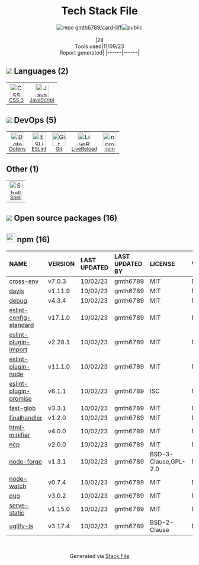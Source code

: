 <!--
--- Readme.md Snippet without images Start ---
## Tech Stack
gmth6789/card-liff is built on the following main stack:
- [JavaScript](https://developer.mozilla.org/en-US/docs/Web/JavaScript) – Languages
- [LiveReload](http://livereload.com) – Live Reloading
- [ESLint](http://eslint.org/) – Code Review
- [Shell](https://en.wikipedia.org/wiki/Shell_script) – Shells

Full tech stack [here](/techstack.md)
--- Readme.md Snippet without images End ---

--- Readme.md Snippet with images Start ---
## Tech Stack
gmth6789/card-liff is built on the following main stack:
- <img width='25' height='25' src='https://img.stackshare.io/service/1209/javascript.jpeg' alt='JavaScript'/> [JavaScript](https://developer.mozilla.org/en-US/docs/Web/JavaScript) – Languages
- <img width='25' height='25' src='https://img.stackshare.io/service/2601/128.png' alt='LiveReload'/> [LiveReload](http://livereload.com) – Live Reloading
- <img width='25' height='25' src='https://img.stackshare.io/service/3337/Q4L7Jncy.jpg' alt='ESLint'/> [ESLint](http://eslint.org/) – Code Review
- <img width='25' height='25' src='https://img.stackshare.io/service/4631/default_c2062d40130562bdc836c13dbca02d318205a962.png' alt='Shell'/> [Shell](https://en.wikipedia.org/wiki/Shell_script) – Shells

Full tech stack [here](/techstack.md)
--- Readme.md Snippet with images End ---
-->
<div align="center">

# Tech Stack File
![](https://img.stackshare.io/repo.svg "repo") [gmth6789/card-liff](https://github.com/gmth6789/card-liff)![](https://img.stackshare.io/public_badge.svg "public")
<br/><br/>
|24<br/>Tools used|11/09/23 <br/>Report generated|
|------|------|
</div>

## <img src='https://img.stackshare.io/languages.svg'/> Languages (2)
<table><tr>
  <td align='center'>
  <img width='36' height='36' src='https://img.stackshare.io/service/6727/css.png' alt='CSS 3'>
  <br>
  <sub><a href="https://developer.mozilla.org/en-US/docs/Web/CSS/CSS3">CSS 3</a></sub>
  <br>
  <sub></sub>
</td>

<td align='center'>
  <img width='36' height='36' src='https://img.stackshare.io/service/1209/javascript.jpeg' alt='JavaScript'>
  <br>
  <sub><a href="https://developer.mozilla.org/en-US/docs/Web/JavaScript">JavaScript</a></sub>
  <br>
  <sub></sub>
</td>

</tr>
</table>

## <img src='https://img.stackshare.io/devops.svg'/> DevOps (5)
<table><tr>
  <td align='center'>
  <img width='36' height='36' src='https://img.stackshare.io/service/8067/default_90dcb1286af7685c68df319c764b80704df1155b.png' alt='Dotenv'>
  <br>
  <sub><a href="https://github.com/motdotla/dotenv">Dotenv</a></sub>
  <br>
  <sub></sub>
</td>

<td align='center'>
  <img width='36' height='36' src='https://img.stackshare.io/service/3337/Q4L7Jncy.jpg' alt='ESLint'>
  <br>
  <sub><a href="http://eslint.org/">ESLint</a></sub>
  <br>
  <sub></sub>
</td>

<td align='center'>
  <img width='36' height='36' src='https://img.stackshare.io/service/1046/git.png' alt='Git'>
  <br>
  <sub><a href="http://git-scm.com/">Git</a></sub>
  <br>
  <sub></sub>
</td>

<td align='center'>
  <img width='36' height='36' src='https://img.stackshare.io/service/2601/128.png' alt='LiveReload'>
  <br>
  <sub><a href="http://livereload.com">LiveReload</a></sub>
  <br>
  <sub></sub>
</td>

<td align='center'>
  <img width='36' height='36' src='https://img.stackshare.io/service/1120/lejvzrnlpb308aftn31u.png' alt='npm'>
  <br>
  <sub><a href="https://www.npmjs.com/">npm</a></sub>
  <br>
  <sub></sub>
</td>

</tr>
</table>

## Other (1)
<table><tr>
  <td align='center'>
  <img width='36' height='36' src='https://img.stackshare.io/service/4631/default_c2062d40130562bdc836c13dbca02d318205a962.png' alt='Shell'>
  <br>
  <sub><a href="https://en.wikipedia.org/wiki/Shell_script">Shell</a></sub>
  <br>
  <sub></sub>
</td>

</tr>
</table>


## <img src='https://img.stackshare.io/group.svg' /> Open source packages (16)</h2>

## <img width='24' height='24' src='https://img.stackshare.io/service/1120/lejvzrnlpb308aftn31u.png'/> npm (16)

|NAME|VERSION|LAST UPDATED|LAST UPDATED BY|LICENSE|VULNERABILITIES|
|:------|:------|:------|:------|:------|:------|
|[cross-env](https://www.npmjs.com/cross-env)|v7.0.3|10/02/23|gmth6789 |MIT|N/A|
|[dayjs](https://www.npmjs.com/dayjs)|v1.11.9|10/02/23|gmth6789 |MIT|N/A|
|[debug](https://www.npmjs.com/debug)|v4.3.4|10/02/23|gmth6789 |MIT|N/A|
|[eslint-config-standard](https://www.npmjs.com/eslint-config-standard)|v17.1.0|10/02/23|gmth6789 |MIT|N/A|
|[eslint-plugin-import](https://www.npmjs.com/eslint-plugin-import)|v2.28.1|10/02/23|gmth6789 |MIT|N/A|
|[eslint-plugin-node](https://www.npmjs.com/eslint-plugin-node)|v11.1.0|10/02/23|gmth6789 |MIT|N/A|
|[eslint-plugin-promise](https://www.npmjs.com/eslint-plugin-promise)|v6.1.1|10/02/23|gmth6789 |ISC|N/A|
|[fast-glob](https://www.npmjs.com/fast-glob)|v3.3.1|10/02/23|gmth6789 |MIT|N/A|
|[finalhandler](https://www.npmjs.com/finalhandler)|v1.2.0|10/02/23|gmth6789 |MIT|N/A|
|[html-minifier](https://www.npmjs.com/html-minifier)|v4.0.0|10/02/23|gmth6789 |MIT|N/A|
|[ncp](https://www.npmjs.com/ncp)|v2.0.0|10/02/23|gmth6789 |MIT|N/A|
|[node-forge](https://www.npmjs.com/node-forge)|v1.3.1|10/02/23|gmth6789 |BSD-3-Clause,GPL-2.0|N/A|
|[node-watch](https://www.npmjs.com/node-watch)|v0.7.4|10/02/23|gmth6789 |MIT|N/A|
|[pug](https://www.npmjs.com/pug)|v3.0.2|10/02/23|gmth6789 |MIT|N/A|
|[serve-static](https://www.npmjs.com/serve-static)|v1.15.0|10/02/23|gmth6789 |MIT|N/A|
|[uglify-js](https://www.npmjs.com/uglify-js)|v3.17.4|10/02/23|gmth6789 |BSD-2-Clause|N/A|

<br/>
<div align='center'>

Generated via [Stack File](https://github.com/apps/stack-file)
